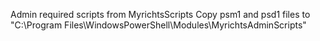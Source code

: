 Admin required scripts from MyrichtsScripts
Copy psm1 and psd1 files to "C:\Program Files\WindowsPowerShell\Modules\MyrichtsAdminScripts"
